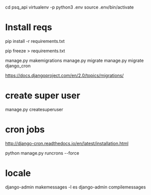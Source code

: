 cd psq_api
virtualenv -p python3 .env
source .env/bin/activate

# Install reqs
pip install -r requirements.txt 

pip freeze > requirements.txt

manage.py makemigrations
manage.py migrate
manage.py migrate django_cron

https://docs.djangoproject.com/en/2.0/topics/migrations/

# create super user

manage.py createsuperuser

# cron jobs

http://django-cron.readthedocs.io/en/latest/installation.html

python manage.py runcrons --force

# locale

django-admin makemessages -l es
django-admin compilemessages
